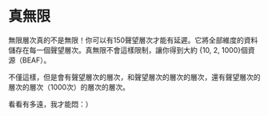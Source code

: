 # 真無限

無限層次真的不是無限！你可以有150聲望層次才能有延遲。它將全部維度的資料儲存在每一個聲望層次。真無限不會這樣限制，讓你得到大約 {10, 2, 1000}個資源（BEAF）。

不僅這樣，但是會有聲望層次的層次，和聲望層次的層次的層次，還有聲望層次的層次的層次（1000次）的層次的層次。

看看有多遠，我才能悶：）
